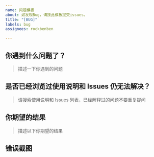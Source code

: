 ```yaml
---
name: 问题模板
about: 如发现Bug，请按此模板提交issues。
title: "[BUG]"
labels: bug
assignees: rockbenben

---
```


## 你遇到什么问题了？

> 描述一下你遇到的问题

## 是否已经浏览过使用说明和 Issues 仍无法解决？

> 请搜索使用说明和 Issues 列表，已经解释过的问题不要重复提问


## 你期望的结果

> 描述以下你期望的结果

## 错误截图
